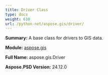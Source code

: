 ```yaml
---
title: Driver Class
type: docs
weight: 610
url: /python-net/aspose.gis/driver/
---
```


**Summary:** A base class for drivers to GIS data.

**Module:** [aspose.gis](/psd/python-net/aspose.gis/)

**Full Name:** aspose.gis.Driver

**Aspose.PSD Version:** 24.12.0



